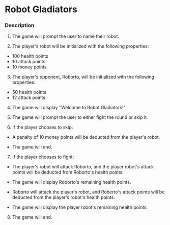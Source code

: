 # Robot Gladiators 

### Description

1. The game will prompt the user to name their robot.

2. The player's robot will be initialized with the following properties:

- 100 health points
- 10 attack points
- 10 money points

3. The player's opponent, Roborto, will be initialized with the following properties:

- 50 health points
- 12 attack points

4. The game will display "Welcome to Robot Gladiators!"

5. The game will prompt the user to either fight the round or skip it.

6. If the player chooses to skip:

- A penalty of 10 money points will be deducted from the player's robot.

- The game will end.

7. If the player chooses to fight:

- The player's robot will attack Roborto, and the player robot's attack points will be deducted from Roborto's health points.

- The game will display Roborto's remaining health points.

- Roborto will attack the player's robot, and Roberto's attack points will be deducted from the player's robot's health points.

- The game will display the player robot's remaining health points.

8. The game will end.